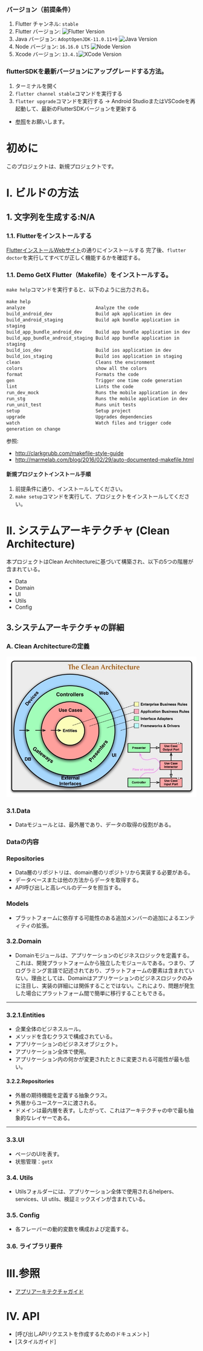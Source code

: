 ### バージョン（前提条件）
1. Flutter チャンネル: `stable`
2. Flutter バージョン: ![Flutter Version](https://img.shields.io/badge/Flutter-version:3.0.1-green)
3. Java バージョン: `AdoptOpenJDK-11.0.11+9` ![Java Version](https://img.shields.io/badge/Java-version%3A11-yellowgreen)
4. Node バージョン: `16.16.0 LTS` ![Node Version](https://img.shields.io/badge/Node-16.16.0%20LTS-yellowgreen)
5. Xcode バージョン: `13.4.1`![XCode Version](https://img.shields.io/badge/XCode-13.4.1-lightgrey)
### flutterSDKを最新バージョンにアップグレードする方法。
1. ターミナルを開く
2. `flutter channel stable`コマンドを実行する
3. `flutter upgrade`コマンドを実行する
->  Android StudioまたはVSCodeを再起動して、最新のFlutterSDKバージョンを更新する
- [参照](https://docs.flutter.dev/development/tools/sdk/upgrading)をお願いします。
# 初めに
このプロジェクトは、新規プロジェクトです。
# I. ビルドの方法
## 1. 文字列を生成する:N/A
### 1.1. Flutterをインストールする
 [FlutterインストールWebサイト](https://flutter.io/docs/get-started/install)の通りにインストールする
完了後、`flutter doctor`を実行してすべてが正しく機能するかを確認する。
### 1.1. Demo GetX Flutter（Makefile）をインストールする。
`make help`コマンドを実行すると、以下のように出力される。

    make help
    analyze                          Analyze the code
    build_android_dev                Build apk application in dev
    build_android_staging            Build apk bundle application in staging
    build_app_bundle_android_dev     Build app bundle application in dev
    build_app_bundle_android_staging Build app bundle application in staging
    build_ios_dev                    Build ios application in dev
    build_ios_staging                Build ios application in staging
    clean                            Cleans the environment
    colors                           show all the colors
    format                           Formats the code
    gen                              Trigger one time code generation
    lint                             Lints the code
    run_dev_mock                     Runs the mobile application in dev
    run_stg                          Runs the mobile application in dev
    run_unit_test                    Runs unit tests
    setup                            Setup project
    upgrade                          Upgrades dependencies
    watch                            Watch files and trigger code generation on change
参照:
* http://clarkgrubb.com/makefile-style-guide
* http://marmelab.com/blog/2016/02/29/auto-documented-makefile.html

#### 新規プロジェクトインストール手順
1. 前提条件に通り、インストールしてください。
2. `make setup`コマンドを実行して、プロジェクトをインストールしてください。


# II. システムアーキテクチャ (Clean Architecture)
本プロジェクトはClean Architectureに基づいて構築され、以下の5つの階層が含まれている。
- Data
- Domain
- UI
- Utils
- Config
## 3.システムアーキテクチャの詳細
### A. Clean Architectureの定義
![IMAGE_DESCRIPTION](assets/CleanArchitecture.jpg)
### 3.1.Data
- Dataモジュールとは、最外層であり、データの取得の役割がある。
### Dataの内容
### Repositories
-  Data層のリポジトリは、domain層のリポジトリから実装する必要がある。
-  データベースまたは他の方法からデータを取得する。
-  API呼び出しと高レベルのデータを担当する。
### Models
- プラットフォームに依存する可能性のある追加メンバーの追加によるエンティティの拡張。
### 3.2.Domain
- Domainモジュールは、アプリケーションのビジネスロジックを定義する。これは、開発プラットフォームから独立したモジュールである。つまり、プログラミング言語で記述されており、プラットフォームの要素は含まれていない。理由としては、Domainはアプリケーションのビジネスロジックのみに注目し、実装の詳細には関係することではない。これにより、問題が発生した場合にプラットフォーム間で簡単に移行することもできる。
---
### 3.2.1.Entities
- 企業全体のビジネスルール。
- メソッドを含むクラスで構成されている。
- アプリケーションのビジネスオブジェクト。
- アプリケーション全体で使用。
- アプリケーション内の何かが変更されたときに変更される可能性が最も低い。
#### 3.2.2.Repositories
- 外層の期待機能を定義する抽象クラス。
- 外層からユースケースに渡される。
- ドメインは最内層を表す。したがって、これはアーキテクチャの中で最も抽象的なレイヤーである。
---
### 3.3.UI
-  ページのUIを表す。
-  状態管理：`getX`
### 3.4. Utils
- Utilsフォルダーには、アプリケーション全体で使用されるhelpers、services、UI utils、検証ミックスインが含まれている。
### 3.5. Config
- 各フレーバーの動的変数を構成および定義する。
### 3.6. ライブラリ要件
# III.参照
- [アプリアーキテクチャガイド](https://blog.cleancoder.com/uncle-bob/2012/08/13/the-clean-architecture.html)
# IV. API
* [呼び出しAPIリクエストを作成するためのドキュメント]
* [スタイルガイド]